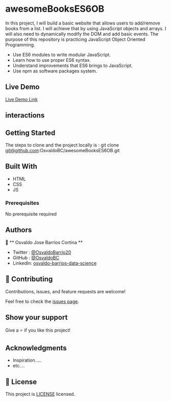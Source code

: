 # awesomeBooksES6OB
In this project, I will build a basic website that allows users to add/remove books from a list. I will achieve that by using JavaScript objects and arrays. I will also need to dynamically modify the DOM and add basic events.
The purpose of this repository is practicing JavaScript Object Oriented Programming.

- Use ES6 modules to write modular JavaScript.
- Learn how to use proper ES6 syntax.
- Understand improvements that ES6 brings to JavaScript.
- Use npm as software packages system.

## Live Demo

[Live Demo Link](https://osvaldobc.github.io/trafficConferencePage/)


## interactions


## Getting Started

The steps to clone and the project locally is :
git clone git@github.com:OsvaldoBC/awesomeBooksES6OB.git


## Built With

- HTML
- CSS
- JS

### Prerequisites

No prerequisite required


## Authors

👤 ** Osvaldo Jose Barrios Cortina **

- Twitter : [@OsvaldoBarrio20](https://twitter.com/OsvaldoBarrio20)
- GitHub  : [@OsvaldoBC](https://github.com/OsvaldoBC)
- LinkedIn: [osvaldo-barrios-data-science](https://linkedin.com/in/osvaldo-barrios-data-science)


## 🤝 Contributing

Contributions, issues, and feature requests are welcome!

Feel free to check the [issues page](../../issues/).

## Show your support

Give a ⭐️ if you like this project!

## Acknowledgments

- Inspiration.....
- etc....

## 📝 License

This project is [LICENSE](./LICENSE.txt) licensed.

